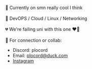 <br> 💯 Currently on smn really cool I think </br>
<br> 🥀 DevOPS / Cloud / Linux / Networking </br>
<br> 💔 We're failing uni with this one ❤️‍🔥 </br>
<br> 🍒 For connection or collab: </br>

- Discord: plocord
- Email: plocord@duck.com
- [Instagram](https://instagram.com/13hfi)

